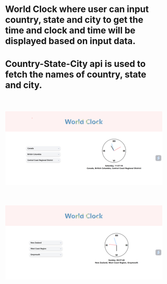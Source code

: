 # World Clock where user can input country, state and city to get the time and clock and time will be displayed based on input data.

# Country-State-City api is used to fetch the names of country, state and city.

<br>
<br>

![alt text](img.png)

<br>
<br>

![alt text](img1.png)
